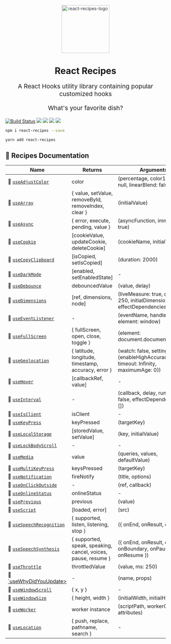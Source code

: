 <p align="center" style="color: #343a40">
  <img
    src="https://s3.amazonaws.com/pix.iemoji.com/images/emoji/apple/ios-12/256/woman-cook.png" 
    alt="react-recipes-logo" 
    height="150" 
    width="150"
    >
  <h1 align="center">React Recipes</h1>
</p>
<p align="center" style="font-size: 1.2rem;">A React Hooks utility library containing popular customized hooks</p>
<p align="center" style="font-size: 1.2rem;">What's your favorite dish?</p>

[![Build Status](https://travis-ci.com/craig1123/react-recipes.svg?branch=master)](https://travis-ci.com/craig1123/react-recipes)
![](https://badgen.net/npm/v/react-recipes)
![](https://badgen.net/bundlephobia/minzip/react-recipes)
![](https://badgen.net/npm/dt/react-recipes)
![](https://img.shields.io/badge/license-MIT-green.svg)

```bash
npm i react-recipes --save
```

```bash
yarn add react-recipes
```

## 🥘 Recipes Documentation

| Name                                                        | Returns                                                       | Arguments                                                                               |
| ----------------------------------------------------------- | ------------------------------------------------------------- | --------------------------------------------------------------------------------------- |
| 🍡 [`useAdjustColor`](./docs/useAdjustColor.md)             | color                                                         | (percentage, color1, color2: null, linearBlend: false)                                  |
| 🥟 [`useArray`](./docs/useArray.md)                         | { value, setValue, removeById, removeIndex, clear }           | (initialValue)                                                                          |
| 🔄 [`useAsync`](./docs/useAsync.md)                         | { error, execute, pending, value }                            | (asyncFunction, immediate: true)                                                        |
| 🍪 [`useCookie`](./docs/useCookie.md)                       | [cookieValue, updateCookie, deleteCookie]                     | (cookieName, initialValue)                                                              |
| 🥠 [`useCopyClipboard`](./docs/useCopyClipboard.md)         | [isCopied, setIsCopied]                                       | (duration: 2000)                                                                        |
| 🍩 [`useDarkMode`](./docs/useDarkMode.md)                   | [enabled, setEnabledState]                                    | -                                                                                       |
| 🍜 [`useDebounce`](./docs/useDebounce.md)                   | debouncedValue                                                | (value, delay)                                                                          |
| 🥡 [`useDimensions`](./docs/useDimensions.md)               | [ref, dimensions, node]                                       | (liveMeasure: true, delay: 250, initialDimensions: {}, effectDependencies: [])          |
| 🍳 [`useEventListener`](./docs/useEventListener.md)         | -                                                             | (eventName, handle, element: window)                                                    |
| 🌮 [`useFullScreen`](./docs/useFullScreen.md)               | { fullScreen, open, close, toggle }                           | (element: document.documentElement)                                                     |
| 🌯 [`useGeolocation`](./docs/useGeolocation.md)             | { latitude, longitude, timestamp, accuracy, error }           | (watch: false, settings: {enableHighAccuracy: false, timeout: Infinity, maximumAge: 0}) |
| 🌭 [`useHover`](./docs/useHover.md)                         | [callbackRef, value]                                          | -                                                                                       |
| 🍦 [`useInterval`](./docs/useInterval.md)                   | -                                                             | (callback, delay, runOnLoad: false, effectDependencies: [])                             |
| 🍐 [`useIsClient`](./docs/useIsClient.md)                   | isClient                                                      | -                                                                                       |
| 🥧 [`useKeyPress`](./docs/useKeyPress.md)                   | keyPressed                                                    | (targetKey)                                                                             |
| 🍱 [`useLocalStorage`](./docs/useLocalStorage.md)           | [storedValue, setValue]                                       | (key, initialValue)                                                                     |
| 🍋 [`useLockBodyScroll`](./docs/useLockBodyScroll.md)       | -                                                             | -                                                                                       |
| 🍉 [`useMedia`](./docs/useMedia.md)                         | value                                                         | (queries, values, defaultValue)                                                         |
| 🥭 [`useMultiKeyPress`](./docs/useMultiKeyPress.md)         | keysPressed                                                   | (targetKey)                                                                             |
| 🔔 [`useNotification`](./docs/useNotification.md)           | fireNotify                                                    | (title, options)                                                                        |
| 🥑 [`useOnClickOutside`](./docs/useOnClickOutside.md)       | -                                                             | (ref, callback)                                                                         |
| 🥒 [`useOnlineStatus`](./docs/useOnlineStatus.md)           | onlineStatus                                                  | -                                                                                       |
| 🍿 [`usePrevious`](./docs/usePrevious.md)                   | previous                                                      | (value)                                                                                 |
| 🍣 [`useScript`](./docs/useScript.md)                       | [loaded, error]                                               | (src)                                                                                   |
| 🍖 [`useSpeechRecognition`](./docs/useSpeechRecognition.md) | { supported, listen, listening, stop }                        | ({ onEnd, onResult, onError })                                                          |
| 🍗 [`useSpeechSynthesis`](./docs/useSpeechSynthesis.md)     | { supported, speak, speaking, cancel, voices, pause, resume } | ({ onEnd, onResult, onError, onBoundary, onPause, onResume })                           |
| 🍏 [`useThrottle`](./docs/useThrottle.md)                   | throttledValue                                                | (value, ms: 250)                                                                        |
| 🍷 [`useWhyDidYouUpdate>](./docs/useWhyDidYouUpdate.md)     | -                                                             | (name, props)                                                                           |
| 🥖 [`useWindowScroll`](./docs/useWindowScroll.md)           | { x, y }                                                      | -                                                                                       |
| 🥮 [`useWindowSize`](./docs/useWindowSize.md)               | { height, width }                                             | (initialWidth, initialHeight)                                                           |
| 🥝 [`useWorker`](./docs/useWorker.md)                       | worker instance                                               | (scriptPath, workerOptions, attributes)                                                 |
| :pushpin: [`useLocation`](./docs/useLocation.md)            | { push, replace, pathname, search }                           | -                                                                                       |
